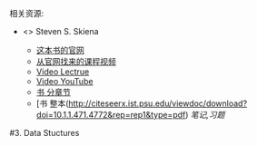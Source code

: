 相关资源:
  * <<The Algorithm Design Manual>> Steven S. Skiena
    * [这本书的官网](http://www.algorist.com/)
    * [从官网找来的课程视频](https://echocontent.sinc.stonybrook.edu/ess/portal/section/8238115b-bb60-46ca-a213-ca979f47d0c7)
    * [Video Lectrue](http://www3.cs.stonybrook.edu/~algorith/video-lectures/)
    * [Video YouTube](https://www.youtube.com/playlist?list=PLOtl7M3yp-DV69F32zdK7YJcNXpTunF2b)
    * [书 分章节](http://galaxy.lamar.edu/~sandrei/acm/TextBooks/AlgorithmDesignManual/) 
    * [书 整本(http://citeseerx.ist.psu.edu/viewdoc/download?doi=10.1.1.471.4772&rep=rep1&type=pdf)
*笔记,习题*



#3. Data Stuctures